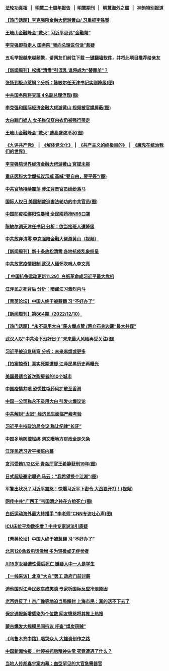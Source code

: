 #### [法轮功真相](https://github.com/gfw-breaker/truth/blob/master/README.md?t=0) &nbsp;&nbsp;|&nbsp;&nbsp; [明慧二十周年报告](https://github.com/gfw-breaker/mh-reports/blob/master/README.md?t=0) &nbsp;&nbsp;|&nbsp;&nbsp;[明慧期刊](https://github.com/gfw-breaker/mh-qikan) &nbsp;&nbsp;|&nbsp;&nbsp; [明慧海外之窗](https://github.com/gfw-breaker/mh-news/blob/master/README.md?t=0) &nbsp;&nbsp;|&nbsp;&nbsp; [神韵特别报道](https://github.com/gfw-breaker/mh-news/blob/master/shenyun.md?t=0)
#### [ 【热门话题】李克强陪金融大佬游黄山/ 习重抓李铁案](https://github.com/gfw-breaker/banned-news1/blob/master/pages/prog204/a103595713.md)
#### [ 王岐山金融峰会“救火” 习近平忌讳“金融帮”](https://github.com/gfw-breaker/banned-news1/blob/master/pages/prog204/a103595552.md)
#### [ 李克强即将走人 国务院“我向总理说句话”惹疑](https://github.com/gfw-breaker/banned-news1/blob/master/pages/prog204/a103595058.md)
#### 五毛举报越来越频繁，请网友们前往下载 [一键翻墙软件](https://github.com/gfw-breaker/ssr-accounts)，并将此项目推荐给亲友
#### [ 【新闻周刊】松绑“清零”引混乱 谁将成为“替罪羊”？](https://github.com/gfw-breaker/banned-news1/blob/master/pages/prog204/a103595492.md)
#### [ 张扬到极点惹祸？分析：陈敏尔任天津书记实则降级(图)](https://github.com/gfw-breaker/banned-news1/blob/master/pages/p2/1023847.md)
#### [ 中共国务院将交班 4名副总理浮现(图)](https://github.com/gfw-breaker/banned-news1/blob/master/pages/p2/1023724.md)
#### [ 李克强和国际经济金融大佬游黄山 视频被官媒屏蔽(图)](https://github.com/gfw-breaker/banned-news1/blob/master/pages/p2/1023861.md)
#### [ 大白踹门掳人 女子称仅穿内衣仍被强行带走](https://github.com/gfw-breaker/banned-news1/blob/master/pages/prog204/a103595373.md)
#### [ 王岐山金融峰会“救火”遭高盛泼冷水(图)](https://github.com/gfw-breaker/banned-news1/blob/master/pages/p2/1023840.md)
#### [《九评共产党》](https://github.com/begood0513/9ping.md/blob/master/README.md) &nbsp;|&nbsp; [《解体党文化》](../../../../jtdwh.md/blob/master/README.md)  &nbsp;|&nbsp; [《共产主义的终极目的》](../../../../gczydzjmd.md/blob/master/README.md) &nbsp;|&nbsp; [《魔鬼在统治我们的世界》](../../../../mgztzwmdsj.md/blob/master/README.md) 
#### [ 李克强陪世界经济金融大佬游黄山 官媒未报](https://github.com/gfw-breaker/banned-news1/blob/master/pages/nsc413/n13882460.md)
#### [ 重庆医科大学爆抗议示威 高喊“要自由，要平等”(图)](https://github.com/gfw-breaker/banned-news1/blob/master/pages/p1/1023858.md)
#### [ 中共官场持续震荡 涉江背景官员纷纷落马](https://github.com/gfw-breaker/banned-news1/blob/master/pages/prog204/a103594914.md)
#### [ 国际人权日 美国制裁迫害法轮功的中共官员(图)](https://github.com/gfw-breaker/banned-news1/blob/master/pages/p2/1023805.md)
#### [ 中国防疫松绑阳性暴增 全民囤药抢N95口罩](https://github.com/gfw-breaker/banned-news1/blob/master/pages/nsc413/n13882580.md)
#### [ 陈敏尔调天津任书记 分析：欲当接班人遭降级](https://github.com/gfw-breaker/banned-news1/blob/master/pages/nsc413/n13882458.md)
#### [ 中共放弃清零 李克强陪金融大佬游黄山（视频）](https://github.com/gfw-breaker/banned-news1/blob/master/pages/prog204/a103595629.md)
#### [ 【新闻周刊】新十条放松清零 各地抗疫乱象纷呈](https://github.com/gfw-breaker/banned-news1/blob/master/pages/prog204/a103595480.md)
#### [ 中共放宽疫情限制 武汉人缅怀吹哨人李文亮](https://github.com/gfw-breaker/banned-news1/blob/master/pages/prog204/a103594906.md)
#### [ 【 中国抗争运动更新11.29】白纸革命成习近平最大危机](https://github.com/gfw-breaker/banned-news1/blob/master/pages/prog204/a103586163.md)
#### [ 江泽民之死背后 分析：暗藏江习激烈内斗](https://github.com/gfw-breaker/banned-news1/blob/master/pages/prog204/a103594001.md)
#### [ 【菁英论坛】中国人终于被惹翻 习“不好办了”](https://github.com/gfw-breaker/banned-news1/blob/master/pages/nf4514/n13882351.md)
#### [ 【新闻周刊】第864期（2022/12/10）](https://github.com/gfw-breaker/banned-news1/blob/master/pages/prog204/a103595496.md)
#### [ 【热门话题】“永不录用大白”获火爆点赞 /蒋介石身边藏“最大共谍”](https://github.com/gfw-breaker/banned-news1/blob/master/pages/prog204/a103595051.md)
#### [ 武汉人叹“中共治下没好日子”未来最大风险再受关注(图)](https://github.com/gfw-breaker/banned-news1/blob/master/pages/p1/1023830.md)
#### [ 习近平被迫急转弯 分析：未来麻烦或更多](https://github.com/gfw-breaker/banned-news1/blob/master/pages/nsc413/n13881769.md)
#### [ 【拍案惊奇】真实死期遭疑 江泽民黑历史再曝光](https://github.com/gfw-breaker/banned-news1/blob/master/pages/nsc413/n13878028.md)
#### [ 美国最适合首次购房者的10个城市](https://github.com/gfw-breaker/banned-news1/blob/master/pages/nf4514/n13881900.md)
#### [ 中国疫情井喷 恐慌性屯药风扩散至香港](https://github.com/gfw-breaker/banned-news1/blob/master/pages/prog204/a103595344.md)
#### [ 中国一公司称永不录用大白 引发火爆议论](https://github.com/gfw-breaker/banned-news1/blob/master/pages/prog204/a103595031.md)
#### [ 中共解封“太迟” 经济民生面临严峻考验](https://github.com/gfw-breaker/banned-news1/blob/master/pages/prog204/a103594920.md)
#### [ 习近平主持政治局会议 称让纪律“长牙”](https://github.com/gfw-breaker/banned-news1/blob/master/pages/prog204/a103593370.md)
#### [ 中国多地防控松绑 网文曝地方财政全是欠条](https://github.com/gfw-breaker/banned-news1/blob/master/pages/prog204/a103591992.md)
#### [ 江泽民选习近平接班内幕](https://github.com/gfw-breaker/banned-news1/blob/master/pages/prog204/a103589771.md)
#### [ 贪污受贿1.12亿元 青岛厅官王希静获刑19年(图)](https://github.com/gfw-breaker/banned-news1/blob/master/pages/p2/1023779.md)
#### [ 日式超级豪宅曝光 马云：“我希望换个江湖”(图)](https://github.com/gfw-breaker/banned-news1/blob/master/pages/p2/1023772.md)
#### [ 军警出状况？习近平震怒！惊爆习近平下密令 大战要开打！(视频)](https://github.com/gfw-breaker/banned-news1/blob/master/pages/p2/1023545.md)
#### [ 网传中共“广西王”韦国清之孙在方舱死亡(图)](https://github.com/gfw-breaker/banned-news1/blob/master/pages/p2/1023521.md)
#### [ 白纸运动海外最大转播手 “李老师”CNN专访吐心声(图)](https://github.com/gfw-breaker/banned-news1/blob/master/pages/p1/1023820.md)
#### [ ICU床位平均数突增？中共专家说法引质疑](https://github.com/gfw-breaker/banned-news1/blob/master/pages/nsc413/n13882509.md)
#### [ 【菁英论坛】中国人终于被惹翻 习“不好办了”](https://github.com/gfw-breaker/banned-news1/blob/master/pages/nsc413/n13882351.md)
#### [ 北京120急救电话激增 多为轻微或无症状者](https://github.com/gfw-breaker/banned-news1/blob/master/pages/nsc413/n13882340.md)
#### [ 川15岁女疑遭性侵后死亡 嫌疑人中一人是学生](https://github.com/gfw-breaker/banned-news1/blob/master/pages/nsc413/n13881343.md)
#### [ 【一线采访】北京“大白”罢工 政府门前讨薪](https://github.com/gfw-breaker/banned-news1/blob/master/pages/nsc413/n13876620.md)
#### [ 迫他国对江泽民致哀成笑谈 专家析国际反应冷淡原因](https://github.com/gfw-breaker/banned-news1/blob/master/pages/soh5/677541.md)
#### [ 老百姓反了！京广豫等地迫当局解封 上海市民：真的活不下去了](https://github.com/gfw-breaker/banned-news1/blob/master/pages/soh5/676701.md)
#### [ 保定通报新增感染为个位数 网友愤怒将其推上热搜](https://github.com/gfw-breaker/banned-news1/blob/master/pages/prog204/a103595296.md)
#### [ 蒙古爆发大规模民间抗议 吁查“煤炭窃贼”](https://github.com/gfw-breaker/banned-news1/blob/master/pages/prog204/a103595007.md)
#### [ 《乌鲁木齐中路》唱哭众人 大雄谈创作之路](https://github.com/gfw-breaker/banned-news1/blob/master/pages/prog204/a103594934.md)
#### [ 中国新闻快报：叶婷被抓后精神失常 究竟遭遇了什么？](https://github.com/gfw-breaker/banned-news1/blob/master/pages/prog204/a103594911.md)
#### [ 当地人传胡鑫宇案内幕：血型罕见的大官急需器官](https://github.com/gfw-breaker/banned-news1/blob/master/pages/prog204/a103593579.md)
